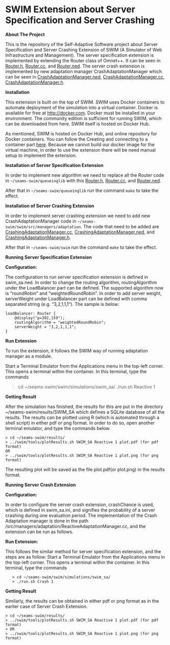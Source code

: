 # SWIM Extension about Server Specification and Server Crashing

**About The Project**

This is the repository of the Self-Adaptive Software project about Server Specification and Server Crashing Extension of SWIM (A Simulator of Web Infrastructure and Management). The server specification extension is implemented by extending the Router class of Omnet++. It can be seen in [Router.h](https://github.com/yishakabreham/swim/blob/main/queueinglib/Router.h), [Router.cc](https://github.com/yishakabreham/swim/blob/main/queueinglib/Router.cc), and [Router.ned](https://github.com/yishakabreham/swim/blob/main/queueinglib/Router.ned). The server crash extension is implemented by new adaptation manager CrashAdaptationManager which can be seen in [CrashAdaptationManager.ned](https://github.com/yishakabreham/swim/blob/main/swim/src/managers/adaptation/CrashAdaptationManager.ned), [CrashAdaptationManager.cc](https://github.com/yishakabreham/swim/blob/main/swim/src/managers/adaptation/CrashAdaptationManager.cc), [CrashAdaptationManager.h](https://github.com/yishakabreham/swim/blob/main/swim/src/managers/adaptation/CrashAdaptationManager.h). 

**Installation**

This extension is built on the top of SWIM. SWIM uses Docker containers to automate deployment of the simulation into a virtual container. Docker is available for free at http://docker.com. Docker must be installed in your environment. The community edition is sufficient for running SWIM, which can be downloaded from here. SWIM itself is hosted on Docker Hub.

As mentioned, SWIM is hosted on Docker Hub, and online repository for Docker containers. You can follow the Creating and connecting to a container part [here](https://github.com/cps-sei/swim). Because we cannot build our docker image for the virtual machine, in order to use the extension there will be need manual setup to implement the extension. 

**Installation of Server Specification Extension**

In order to implement new algorithm we need to replace all the Router code in `~/seams-swim/queueinglib` with this [Router.h](https://github.com/yishakabreham/swim/blob/main/queueinglib/Router.h), [Router.cc](https://github.com/yishakabreham/swim/blob/main/queueinglib/Router.cc), and [Router.ned](https://github.com/yishakabreham/swim/blob/main/queueinglib/Router.ned). 

After that in `~/seams-swim/queueinglib` run the command `make` to take the effect. 

**Installation of Server Crashing Extension**

In order to implement server crashing extension we need to add new CrashAdaptationManager code in `~/seams-swim/swim/src/managers/adaptation`. The code that need to be added are [CrashingAdaptationManager.cc](https://github.com/yishakabreham/swim/blob/main/swim/src/managers/adaptation/CrashAdaptationManager.cc), [CrashingAdaptationManager.ned](https://github.com/yishakabreham/swim/blob/main/swim/src/managers/adaptation/CrashAdaptationManager.ned), and [CrashingAdaptationManager.h](https://github.com/yishakabreham/swim/blob/main/swim/src/managers/adaptation/CrashAdaptationManager.h). 

After that in `~/seams-swim/swim` run the command `make` to take the effect. 

**Running Server Specification Extension**

**Configuration:** 

The configuration to run server specification extension is defined in swim_sa.ned. In order to change the routing algorithm, routingAlgorithm under the LoadBalancer part can be defined. The supported algorithm now is “roundRobin” and “weightedRoundRobin”. In order to add server weight, serverWeight under LoadBalancer part can be defined with comma separated string (e.g. “3,2,1,1,1”). The sample is below: 

    loadBalancer: Router {
        @display("p=302,159");
        routingAlgorithm = "weightedRoundRobin";
        serverWeight = "3,2,1,1,1";
    }

**Run Extension**

To run the extension, it follows the SWIM way of running adaptation manager as a module. 

Start a Terminal Emulator from the Applications menu in the top-left corner. This opens a terminal within the container.
In this terminal, type the commands
   > cd ~/seams-swim/swim/simulations/swim_sa/
   > ./run.sh Reactive 1

**Getting Result**

After the simulation has finished, the results for this are put in the directory ~/seams-swim/results/SWIM_SA which defines a SQLite database of all the results. The results can be plotted using R (which is automated through a shell script) in either pdf or png format. In order to do so, open another terminal emulator, and type the commands below.

```
> cd ~/seams-swim/results/
> ../swim/tools/plotResults.sh SWIM_SA Reactive 1 plot.pdf (for pdf format)
OR 
> ../swim/tools/plotResults.sh SWIM_SA Reactive 1 plot.png (for png format)
```

The resulting plot will be saved as the file plot.pdf(or plot.png) in the results format.
 

**Running Server Crash Extension**

**Configuration:**

In order to configure the server crash extension, crashChance is used, which is defined in swim_sa.ini, and signifies the probability of a server crashing during one evaluation period. The implementation of the Crash Adaptation manager is done in the path   /src/managers/adaptation/ReactiveAdaptationManager.cc, and the extension can be run as follows.

**Run Extension:**

This follows the similar method for server specification extension, and the steps are as follow: 
Start a Terminal Emulator from the Applications menu in the top-left corner. This opens a terminal within the container.
In this terminal, type the commands
```
   > cd ~/seams-swim/swim/simulations/swim_sa/
   > ./run.sh Crash 1
```

**Getting Result**

Similarly, the results can be obtained in either pdf or png format as in the earlier case of Server Crash Extension.
```
> cd ~/seams-swim/results/
> ../swim/tools/plotResults.sh SWIM_SA Reactive 1 plot.pdf (for pdf format)
> OR
> ../swim/tools/plotResults.sh SWIM_SA Reactive 1 plot.png (for png format)
```
